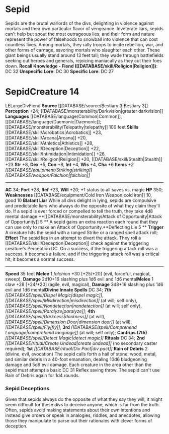 ﻿---
ac: '34'
alignment: LE
all_resistance: null
burrow_speed: null
charisma: '+6'
climb_speed: null
constitution: '+8'
creature_ability:
- Attack of Opportunity
- Blatant Liar
- Deflecting Lie
- Rain of Debris
creature_family: '[[DATABASE/monsterfamily/Div|Div]]'
dexterity: '+5'
element: null
fly_speed: null
fortitude: '+28'
hardness: null
hp: '350'
id: '1120'
immunity: null
intelligence: '+4'
land_speed: '35'
language:
- '[[DATABASE/language/Common|Common]]'
- '[[DATABASE/language/Daemonic|Daemonic]] ; [[DATABASE/monsterability/Telepathy|telepathy]]
  100 feet'
level: '14'
max_speed: '35'
name: Sepid
perception: '+24'
rarity: Common
reflex: '+23'
resistance: null
rus_type_level: null
school: null
sense:
- '[[DATABASE/monsterability/Darkvision|greater darkvision]]'
size: Large
skill:
- '[[DATABASE/skill/Acrobatics|Acrobatics]] +23'
- '[[DATABASE/skill/Arcana|Arcana]] +20'
- '[[DATABASE/skill/Athletics|Athletics]] +28'
- '[[DATABASE/skill/Deception|Deception]] +22'
- '[[DATABASE/skill/Intimidation|Intimidation]] +26'
- '[[DATABASE/skill/Religion|Religion]] +20'
- '[[DATABASE/skill/Stealth|Stealth]] +23'
source: '[[DATABASE/source/Bestiary 3|Bestiary 3]]'
speed:
- 35 feet
spell:
- '[[DATABASE/spell/Comprehend Language|Comprehend Language]]'
- '[[DATABASE/spell/Darkness|Darkness]]'
- '[[DATABASE/spell/Detect Magic|Detect Magic]]'
- '[[DATABASE/spell/Dimension Door|Dimension Door]]'
- '[[DATABASE/spell/Dispel Magic|Dispel Magic]]'
- '[[DATABASE/spell/Fly|Fly]]'
- '[[DATABASE/spell/Misdirection|Misdirection]]'
- '[[DATABASE/spell/Nondetection|Nondetection]]'
- '[[DATABASE/spell/Paralyze|Paralyze]]'
strength: '+8'
strength_req: '8'
strongest_save:
- Fortitude
swim_speed: null
trait:
- '[[DATABASE/trait/Div|Div]]'
- '[[DATABASE/trait/Fiend|Fiend]]'
type: Creature
vision: Greater darkvision
weakest_save:
- Will
weakness:
- '[[DATABASE/equipment/Cold Iron Weapon|cold iron]] 10'
- good 10
will: '+20'
wisdom: '+4'

---
# Sepid

Sepids are the brutal warlords of the divs, delighting in violence against mortals and their own particular flavor of vengeance. Inveterate liars, sepids can't help but spout the most outrageous lies, and their form and nature represent the power of falsehoods to snowball into violence that can cost countless lives. Among mortals, they rally troops to incite rebellion, war, and other forms of carnage, savoring mortals who slaughter each other. These giant beings usually stand around 13 feet tall; they wade through battlefields seeking out heroes and generals, rejoicing maniacally as they cut their foes down.
**Recall Knowledge - Fiend ([[DATABASE/skill/Religion|Religion]])**: DC 32
**Unspecific Lore**: DC 30
**Specific Lore**: DC 27

# Sepid<span class="item-type">Creature 14</span>

<span class="trait-alignment item-trait">LE</span><span class="trait-size item-trait">Large</span><span class="item-trait">Div</span><span class="item-trait">Fiend</span>
**Source** [[DATABASE/source/Bestiary 3|Bestiary 3]]
**Perception** +24; [[DATABASE/monsterability/Darkvision|greater darkvision]]
**Languages** [[DATABASE/language/Common|Common]], [[DATABASE/language/Daemonic|Daemonic]]; [[DATABASE/monsterability/Telepathy|telepathy]] 100 feet
**Skills** [[DATABASE/skill/Acrobatics|Acrobatics]] +23, [[DATABASE/skill/Arcana|Arcana]] +20, [[DATABASE/skill/Athletics|Athletics]] +28, [[DATABASE/skill/Deception|Deception]] +22, [[DATABASE/skill/Intimidation|Intimidation]] +26, [[DATABASE/skill/Religion|Religion]] +20, [[DATABASE/skill/Stealth|Stealth]] +23
**Str** +8, **Dex** +5, **Con** +8, **Int** +4, **Wis** +4, **Cha** +6
**Items** _+2 [[DATABASE/equipment/Striking|striking]] [[DATABASE/weapon/Falchion|falchion]]_

---
**AC** 34; **Fort** +28, **Ref** +23, **Will** +20; +1 status to all saves vs. magic
**HP** 350; **Weaknesses** [[DATABASE/equipment/Cold Iron Weapon|cold iron]] 10, good 10
<span class="in-box-ability">**Blatant Liar** While all divs delight in lying, sepids are compulsive and predictable liars who always do the opposite of what they claim they'll do. If a sepid is ever forced or compelled to tell the truth, they take 4d8 mental damage.</span><span class="in-box-ability">**[[DATABASE/monsterability/Attack of Opportunity|Attack of Opportunity]] <span class="action-icon">5</span> ** A sepid gains an extra reaction each round that they can use only to make an Attack of Opportunity.</span><span class="in-box-ability">**Deflecting Lie <span class="action-icon">5</span> ** **Trigger** A creature hits the sepid with a ranged Strike or a ranged spell attack roll; **Effect** The sepid lies in an attempt to divert the attack. They roll a [[DATABASE/skill/Deception|Deception]] check against the triggering creature's Perception DC. On a success, if the triggering attack roll was a success, it becomes a failure, and if the triggering attack roll was a critical hit, it becomes a normal success.</span>

---
**Speed** 35 feet
<span class="in-box-ability">**Melee** <span class="action-icon">1</span> _falchion_ +30 [+25/+20] (evil, forceful, magical, sweep), **Damage** 2d10+16 slashing plus 1d6 evil and 1d6 mental</span><span class="in-box-ability">**Melee** <span class="action-icon">1</span> claw +28 [+24/+20] (agile, evil, magical), **Damage** 3d8+16 slashing plus 1d6 evil and 1d6 mental</span>**Divine Innate Spells** DC 34; **7th** _[[DATABASE/spell/Dispel Magic|dispel magic]]_, _[[DATABASE/spell/Misdirection|misdirection]]_ (at will; self only), _[[DATABASE/spell/Nondetection|nondetection]]_ (at will; self only), _[[DATABASE/spell/Paralyze|paralyze]]_; **4th** _[[DATABASE/spell/Darkness|darkness]]_ (at will), _[[DATABASE/spell/Dimension Door|dimension door]]_ (at will), _[[DATABASE/spell/Fly|fly]]_; **3rd** _[[DATABASE/spell/Comprehend Language|comprehend language]]_ (at will; self only); **Cantrips** **(7th)** _[[DATABASE/spell/Detect Magic|detect magic]]_
**Rituals** DC 34; **2nd** _[[DATABASE/ritual/Create Undead|create undead]]_ (no secondary caster required); **1st** _[[DATABASE/ritual/Div Pact|div pact]]_
<span class="in-box-ability">**Rain of Debris** <span class="action-icon">2</span> (divine, evil, evocation) The sepid calls forth a hail of stone, wood, metal, and similar debris in a 40-foot emanation, dealing 10d6 bludgeoning damage and 5d6 evil damage. Each creature in the area other than the sepid must attempt a basic DC 31 Reflex saving throw. The sepid can't use Rain of Debris again for 1d4 rounds.</span>

###  Sepid Deceptions

Given that sepids always do the opposite of what they say they will, it might seem difficult for these divs to deceive anyone, which is far from the truth. Often, sepids avoid making statements about their own intentions and instead give orders or speak in analogies, riddles, and anecdotes, allowing those they manipulate to parse out their rationales with clever forms of deception.